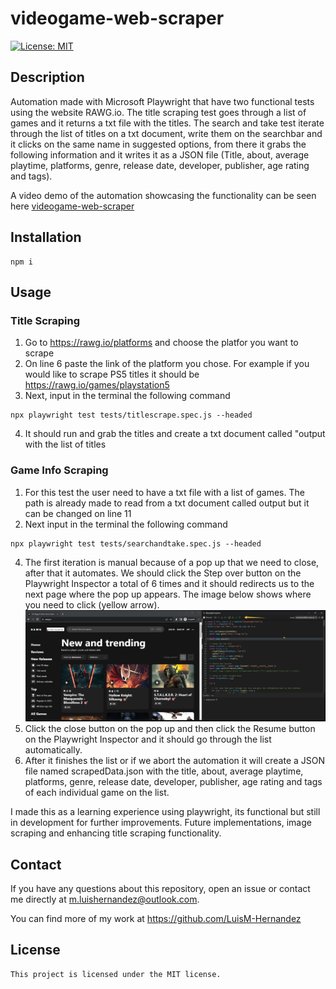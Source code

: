 # videogame-web-scraper

  [![License: MIT](https://img.shields.io/badge/License-MIT-yellow.svg)](https://opensource.org/licenses/MIT)
  ## Description
  Automation made with Microsoft Playwright that have two functional tests using the website RAWG.io. The title scraping test goes through a list of games and it returns a txt file with the titles. The search and take test iterate through the list of titles on a txt document, write them on the searchbar and it clicks on the same name in suggested options, from there it grabs the following information and it writes it as a JSON file (Title, about, average playtime, platforms, genre, release date, developer, publisher, age rating and tags).

  A video demo of the automation showcasing the functionality can be seen here [videogame-web-scraper](https://drive.google.com/file/d/1iTRzXJjTPPMQrLoiLXyWaTxd14fP56T6/view?usp=drive_link)

  ## Installation
  ```
  npm i
  ```

  ## Usage
  ### Title Scraping
  1. Go to https://rawg.io/platforms and choose the platfor you want to scrape
  2. On line 6 paste the link of the platform you chose. For example if you would like to scrape PS5 titles it should be https://rawg.io/games/playstation5
  3. Next, input in the terminal the following command
   ```
  npx playwright test tests/titlescrape.spec.js --headed
   ```
  4. It should run and grab the titles and create a txt document called "output with the list of titles

 ### Game Info Scraping
  1. For this test the user need to have a txt file with a list of games. The path is already made to read from a txt document called output but it can be changed on line 11
  3. Next input in the terminal the following command
   ```
  npx playwright test tests/searchandtake.spec.js --headed
   ```
  4. The first iteration is manual because of a pop up that we need to close, after that it automates. We should click  the Step over button on the Playwright Inspector a total of 6 times and it should redirects us to the next page where the pop up appears. The image below shows where you need to click (yellow arrow).
  ![image](./public/img/automation%20instruction.png)
  5. Click the close button on the pop up and then click the Resume button on the Playwright Inspector and it should go through the list automatically.
  6. After it finishes the list or if we abort the automation it will create a JSON file named scrapedData.json with the title, about, average playtime, platforms, genre, release date, developer, publisher, age rating and tags of each individual game on the list.
  
  I made this as a learning experience using playwright, its functional but still in development for further improvements.
  Future implementations, image scraping and enhancing title scraping functionality.

  ## Contact

  If you have any questions about this repository, open an issue or contact me directly at m.luishernandez@outlook.com. 
  
  You can find more of my work at https://github.com/LuisM-Hernandez

  ## License

    This project is licensed under the MIT license.
